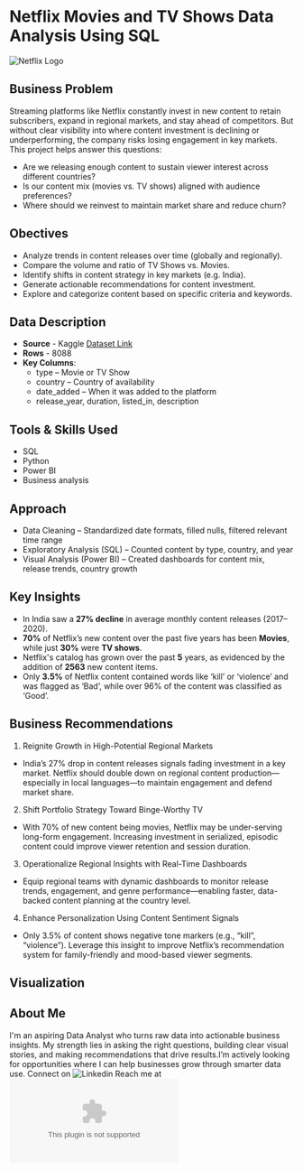 # Netflix Movies and TV Shows Data Analysis Using SQL

![Netflix Logo](https://www.google.com/url?sa=i&url=https%3A%2F%2Fbrand.netflix.com%2Fen%2Fassets%2Flogos%2F&psig=AOvVaw1TsOCe1gP9Y-L2g5rzYEqI&ust=1751122562439000&source=images&cd=vfe&opi=89978449&ved=0CBEQjRxqFwoTCKjo8ofukY4DFQAAAAAdAAAAABAE)

## Business Problem
Streaming platforms like Netflix constantly invest in new content to retain subscribers, expand in regional markets, and stay ahead of competitors. But without clear visibility into where content investment is declining or underperforming, the company risks losing engagement in key markets. This project helps answer this questions:

- Are we releasing enough content to sustain viewer interest across different countries?
- Is our content mix (movies vs. TV shows) aligned with audience preferences?
- Where should we reinvest to maintain market share and reduce churn?

## Obectives
- Analyze trends in content releases over time (globally and regionally).
- Compare the volume and ratio of TV Shows vs. Movies.
- Identify shifts in content strategy in key markets (e.g. India).
- Generate actionable recommendations for content investment.
- Explore and categorize content based on specific criteria and keywords.

## Data Description
- **Source** - Kaggle [Dataset Link](https://www.kaggle.com/datasets/shivamb/netflix-shows?resource=download)
- **Rows** - 8088
- **Key Columns**:
  - type – Movie or TV Show
  - country – Country of availability
  - date_added – When it was added to the platform
  - release_year, duration, listed_in, description

## Tools & Skills Used
- SQL
- Python
- Power BI
- Business analysis

## Approach
- Data Cleaning – Standardized date formats, filled nulls, filtered relevant time range
- Exploratory Analysis (SQL) – Counted content by type, country, and year
- Visual Analysis (Power BI) – Created dashboards for content mix, release trends, country growth

## Key Insights
- In India saw a **27% decline** in average monthly content releases (2017–2020).
- **70%** of Netflix’s new content over the past five years has been **Movies**, while just **30%** were **TV shows**.
-  Netflix's catalog has grown over the past **5** years, as evidenced by the addition of **2563** new content items.
-  Only **3.5%** of Netflix content contained words like ‘kill’ or ‘violence’ and was flagged as ‘Bad’, while over 96% of the content was classified as ‘Good’.
  
## Business Recommendations
1. Reignite Growth in High-Potential Regional Markets
  - India’s 27% drop in content releases signals fading investment in a key market. Netflix should double down on regional content production—especially in local languages—to maintain engagement and defend market share.

2. Shift Portfolio Strategy Toward Binge-Worthy TV
  - With 70% of new content being movies, Netflix may be under-serving long-form engagement. Increasing investment in serialized, episodic content could improve viewer retention and session duration.

3. Operationalize Regional Insights with Real-Time Dashboards
  - Equip regional teams with dynamic dashboards to monitor release trends, engagement, and genre performance—enabling faster, data-backed content planning at the country level.

4. Enhance Personalization Using Content Sentiment Signals
  - Only 3.5% of content shows negative tone markers (e.g., “kill”, “violence”). Leverage this insight to improve Netflix’s recommendation system for family-friendly and mood-based viewer segments.

## Visualization


## About Me
I'm an aspiring Data Analyst who turns raw data into actionable business insights. My strength lies in asking the right questions, building clear visual stories, and making recommendations that drive results.I’m actively looking for opportunities where I can help businesses grow through smarter data use.
Connect on ![Linkedin](https://www.linkedin.com/in/ravina-patidar-474a9b255/)
Reach me at ![Email](ravinapatidar13634@gmail.com)
